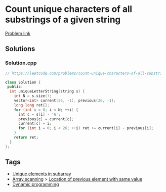# Count unique characters of all substrings of a given string

[Problem link](https://leetcode.com/problems/count-unique-characters-of-all-substrings-of-a-given-string)

## Solutions


### Solution.cpp
```cpp
// https://leetcode.com/problems/count-unique-characters-of-all-substrings-of-a-given-string

class Solution {
 public:
  int uniqueLetterString(string s) {
    int N = s.size();
    vector<int> current(26, -1), previous(26, -1);
    long long ret{};
    for (int i = 0; i < N; ++i) {
      int c = s[i] - 'A';
      previous[c] = current[c];
      current[c] = i;
      for (int i = 0; i < 26; ++i) ret += current[i] - previous[i];
    }
    return ret;
  }
};
```
## Tags

* [Unique elements in subarray](/Collections/unique-elements-in-subarray.md#unique-elements-in-subarray)
* [Array scanning](/Collections/array-scanning.md#array-scanning) > [Location of previous element with same value](/Collections/array-scanning.md#location-of-previous-element-with-same-value)
* [Dynamic programming](/Collections/dynamic-programming.md#dynamic-programming)
